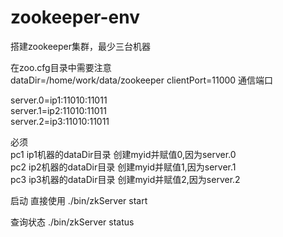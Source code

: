 # zookeeper-env
搭建zookeeper集群，最少三台机器


在zoo.cfg目录中需要注意  
dataDir=/home/work/data/zookeeper
clientPort=11000  通信端口

server.0=ip1:11010:11011  
server.1=ip2:11010:11011  
server.2=ip3:11010:11011  


必须  
pc1 ip1机器的dataDir目录 创建myid并赋值0,因为server.0  
pc2 ip2机器的dataDir目录 创建myid并赋值1,因为server.1  
pc3 ip3机器的dataDir目录 创建myid并赋值2,因为server.2  




启动
直接使用
./bin/zkServer start


查询状态
./bin/zkServer status






